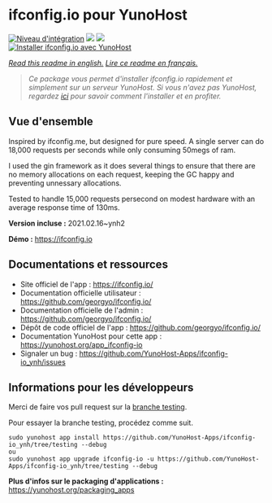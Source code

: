 # ifconfig.io pour YunoHost

[![Niveau d'intégration](https://dash.yunohost.org/integration/ifconfig-io.svg)](https://dash.yunohost.org/appci/app/ifconfig-io) ![](https://ci-apps.yunohost.org/ci/badges/ifconfig-io.status.svg) ![](https://ci-apps.yunohost.org/ci/badges/ifconfig-io.maintain.svg)  
[![Installer ifconfig.io avec YunoHost](https://install-app.yunohost.org/install-with-yunohost.svg)](https://install-app.yunohost.org/?app=ifconfig-io)

*[Read this readme in english.](./README.md)*
*[Lire ce readme en français.](./README_fr.md)*

> *Ce package vous permet d'installer ifconfig.io rapidement et simplement sur un serveur YunoHost.
Si vous n'avez pas YunoHost, regardez [ici](https://yunohost.org/#/install) pour savoir comment l'installer et en profiter.*

## Vue d'ensemble

Inspired by ifconfig.me, but designed for pure speed. A single server can do 18,000 requests per seconds while only consuming 50megs of ram.

I used the gin framework as it does several things to ensure that there are no memory allocations on each request, keeping the GC happy and preventing unnessary allocations.

Tested to handle 15,000 requests persecond on modest hardware with an average response time of 130ms.


**Version incluse :** 2021.02.16~ynh2

**Démo :** https://ifconfig.io

## Documentations et ressources

* Site officiel de l'app : https://ifconfig.io/
* Documentation officielle utilisateur : https://github.com/georgyo/ifconfig.io/
* Documentation officielle de l'admin : https://github.com/georgyo/ifconfig.io/
* Dépôt de code officiel de l'app : https://github.com/georgyo/ifconfig.io/
* Documentation YunoHost pour cette app : https://yunohost.org/app_ifconfig-io
* Signaler un bug : https://github.com/YunoHost-Apps/ifconfig-io_ynh/issues

## Informations pour les développeurs

Merci de faire vos pull request sur la [branche testing](https://github.com/YunoHost-Apps/ifconfig-io_ynh/tree/testing).

Pour essayer la branche testing, procédez comme suit.
```
sudo yunohost app install https://github.com/YunoHost-Apps/ifconfig-io_ynh/tree/testing --debug
ou
sudo yunohost app upgrade ifconfig-io -u https://github.com/YunoHost-Apps/ifconfig-io_ynh/tree/testing --debug
```

**Plus d'infos sur le packaging d'applications :** https://yunohost.org/packaging_apps